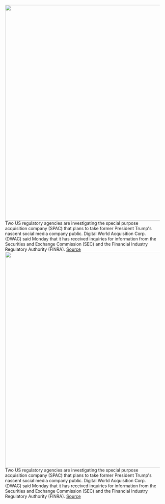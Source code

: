 <img src='https://cdn.vox-cdn.com/thumbor/4uBw6tF4CnBwvtNfgBry309WQng=/0x0:4158x2772/1200x800/filters:focal(1747x1054:2411x1718)/cdn.vox-cdn.com/uploads/chorus_image/image/70235741/1230086816.0.jpg' width='700px' /><br/>
Two US regulatory agencies are investigating the special purpose acquisition company (SPAC) that plans to take former President Trump's nascent social media company public. Digital World Acquisition Corp. (DWAC) said Monday that it has received inquiries for information from the  Securities and Exchange Commission (SEC) and the Financial Industry Regulatory Authority (FINRA).
<a href='https://www.theverge.com/2021/12/6/22820389/sec-trump-spac-deal-investigation-truth-social-media-platform-public'> Source <a/><img src='https://cdn.vox-cdn.com/thumbor/4uBw6tF4CnBwvtNfgBry309WQng=/0x0:4158x2772/1200x800/filters:focal(1747x1054:2411x1718)/cdn.vox-cdn.com/uploads/chorus_image/image/70235741/1230086816.0.jpg' width='700px' /><br/>
Two US regulatory agencies are investigating the special purpose acquisition company (SPAC) that plans to take former President Trump's nascent social media company public. Digital World Acquisition Corp. (DWAC) said Monday that it has received inquiries for information from the  Securities and Exchange Commission (SEC) and the Financial Industry Regulatory Authority (FINRA).
<a href='https://www.theverge.com/2021/12/6/22820389/sec-trump-spac-deal-investigation-truth-social-media-platform-public'> Source <a/>